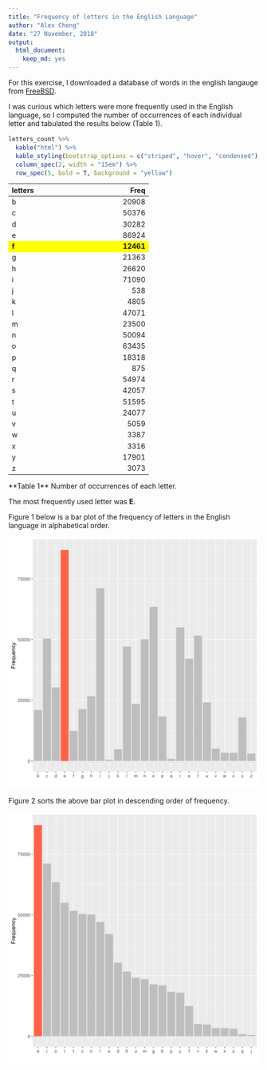 ```yaml
---
title: "Frequency of letters in the English Language"
author: "Alex Cheng"
date: "27 November, 2018"
output:
  html_document:
    keep_md: yes
---
```




For this exercise, I downloaded a database of words in the english langauge from [FreeBSD](http://svnweb.freebsd.org/base/head/share/dict/web2?view=co").

I was curious which letters were more frequently used in the English language, so I computed the number of occurrences of each individual letter and tabulated the results below (Table 1).


```r
letters_count %>%
  kable("html") %>%
  kable_styling(bootstrap_options = c("striped", "hover", "condensed"), full_width = F) %>%
  column_spec(2, width = "15em") %>%
  row_spec(5, bold = T, background = "yellow")
```

<table class="table table-striped table-hover table-condensed" style="width: auto !important; margin-left: auto; margin-right: auto;">
 <thead>
  <tr>
   <th style="text-align:left;"> letters </th>
   <th style="text-align:right;"> Freq </th>
  </tr>
 </thead>
<tbody>
  <tr>
   <td style="text-align:left;"> b </td>
   <td style="text-align:right;width: 15em; "> 20908 </td>
  </tr>
  <tr>
   <td style="text-align:left;"> c </td>
   <td style="text-align:right;width: 15em; "> 50376 </td>
  </tr>
  <tr>
   <td style="text-align:left;"> d </td>
   <td style="text-align:right;width: 15em; "> 30282 </td>
  </tr>
  <tr>
   <td style="text-align:left;"> e </td>
   <td style="text-align:right;width: 15em; "> 86924 </td>
  </tr>
  <tr>
   <td style="text-align:left;font-weight: bold;background-color: yellow;"> f </td>
   <td style="text-align:right;width: 15em; font-weight: bold;background-color: yellow;"> 12461 </td>
  </tr>
  <tr>
   <td style="text-align:left;"> g </td>
   <td style="text-align:right;width: 15em; "> 21363 </td>
  </tr>
  <tr>
   <td style="text-align:left;"> h </td>
   <td style="text-align:right;width: 15em; "> 26620 </td>
  </tr>
  <tr>
   <td style="text-align:left;"> i </td>
   <td style="text-align:right;width: 15em; "> 71090 </td>
  </tr>
  <tr>
   <td style="text-align:left;"> j </td>
   <td style="text-align:right;width: 15em; "> 538 </td>
  </tr>
  <tr>
   <td style="text-align:left;"> k </td>
   <td style="text-align:right;width: 15em; "> 4805 </td>
  </tr>
  <tr>
   <td style="text-align:left;"> l </td>
   <td style="text-align:right;width: 15em; "> 47071 </td>
  </tr>
  <tr>
   <td style="text-align:left;"> m </td>
   <td style="text-align:right;width: 15em; "> 23500 </td>
  </tr>
  <tr>
   <td style="text-align:left;"> n </td>
   <td style="text-align:right;width: 15em; "> 50094 </td>
  </tr>
  <tr>
   <td style="text-align:left;"> o </td>
   <td style="text-align:right;width: 15em; "> 63435 </td>
  </tr>
  <tr>
   <td style="text-align:left;"> p </td>
   <td style="text-align:right;width: 15em; "> 18318 </td>
  </tr>
  <tr>
   <td style="text-align:left;"> q </td>
   <td style="text-align:right;width: 15em; "> 875 </td>
  </tr>
  <tr>
   <td style="text-align:left;"> r </td>
   <td style="text-align:right;width: 15em; "> 54974 </td>
  </tr>
  <tr>
   <td style="text-align:left;"> s </td>
   <td style="text-align:right;width: 15em; "> 42057 </td>
  </tr>
  <tr>
   <td style="text-align:left;"> t </td>
   <td style="text-align:right;width: 15em; "> 51595 </td>
  </tr>
  <tr>
   <td style="text-align:left;"> u </td>
   <td style="text-align:right;width: 15em; "> 24077 </td>
  </tr>
  <tr>
   <td style="text-align:left;"> v </td>
   <td style="text-align:right;width: 15em; "> 5059 </td>
  </tr>
  <tr>
   <td style="text-align:left;"> w </td>
   <td style="text-align:right;width: 15em; "> 3387 </td>
  </tr>
  <tr>
   <td style="text-align:left;"> x </td>
   <td style="text-align:right;width: 15em; "> 3316 </td>
  </tr>
  <tr>
   <td style="text-align:left;"> y </td>
   <td style="text-align:right;width: 15em; "> 17901 </td>
  </tr>
  <tr>
   <td style="text-align:left;"> z </td>
   <td style="text-align:right;width: 15em; "> 3073 </td>
  </tr>
</tbody>
</table>
**Table 1** Number of occurrences of each letter.


The most frequently used letter was **E**. 

Figure 1 below is a bar plot of the frequency of letters in the English language in alphabetical order.


![**Figure 1** Frequency of letters found in the English Language. Red indicates the most frequently used letter.](histogram_unsorted.png)



Figure 2 sorts the above bar plot in descending order of frequency.


![**Figure 2** Frequency of letters found in the English Language in Descending order](histogram_sorted.png)

